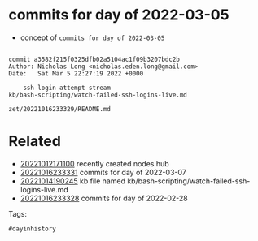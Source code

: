 # commits for day of 2022-03-05

- concept of `commits for day of 2022-03-05`

```

commit a3582f215f0325dfb02a5104ac1f09b3207bdc2b
Author: Nicholas Long <nicholas.eden.long@gmail.com>
Date:   Sat Mar 5 22:27:19 2022 +0000

    ssh login attempt stream
kb/bash-scripting/watch-failed-ssh-logins-live.md
```

` zet/20221016233329/README.md `

# Related

- [20221012171100](/zet/20221012171100/README.md) recently created nodes hub
- [20221016233331](/zet/20221016233331/README.md) commits for day of 2022-03-07
- [20221014190245](/zet/20221014190245/README.md) kb file named kb/bash-scripting/watch-failed-ssh-logins-live.md
- [20221016233328](/zet/20221016233328/README.md) commits for day of 2022-02-28

Tags:

    #dayinhistory
